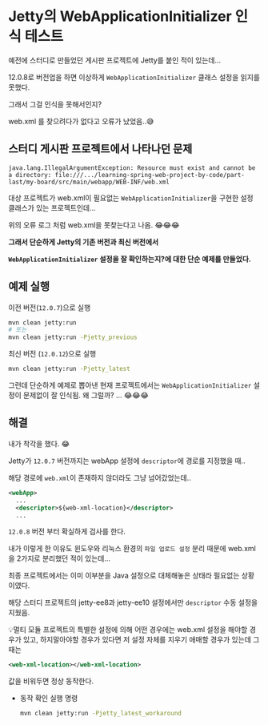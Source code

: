 # Jetty의 WebApplicationInitializer 인식 테스트



예전에 스터디로 만들었던 게시판 프로젝트에 Jetty를 붙인 적이 있는데...

12.0.8로 버전업을 하면 이상하게 `WebApplicationInitializer` 클래스 설정을 읽지를 못했다.

그래서 그걸 인식을 못해서인지?

web.xml 를 찾으려다가 없다고 오류가 났었음..😅



## 스터디 게시판 프로젝트에서 나타나던 문제

```
java.lang.IllegalArgumentException: Resource must exist and cannot be a directory: file:///.../learning-spring-web-project-by-code/part-last/my-board/src/main/webapp/WEB-INF/web.xml
```

대상 프로젝트가 web.xml이 필요없는 `WebApplicationInitializer`을 구현한 설정 클래스가 있는 프로젝트인데...

위의 오류 로그 처럼 web.xml을 못찾는다고 나옴.  😂😂😂



**그래서 단순하게 Jetty의 기존 버전과 최신 버전에서**

 **`WebApplicationInitializer`  설정을 잘 확인하는지?에 대한 단순 예제를 만들었다.** 



## 예제 실행

이전 버전(`12.0.7`)으로 실행

```bash
mvn clean jetty:run
# 또는
mvn clean jetty:run -Pjetty_previous
```



최신 버전 (`12.0.12`)으로 실행

```bash
mvn clean jetty:run -Pjetty_latest
```



그런데 단순하게 예제로 뽑아낸 현재 프로젝트에서는 `WebApplicationInitializer` 설정이 문제없이 잘 인식됨. 왜 그럴까? ... 😂😂😂





## 해결

내가 착각을 했다. 😂

Jetty가 `12.0.7` 버전까지는 webApp 설정에 `descriptor`에 경로를 지정했을 때..

해당 경로에 `web.xml`이 존재하지 않더라도 그냥 넘어갔었는데..

```xml
<webApp>
  ...
  <descriptor>${web-xml-location}</descriptor>
  ...
```

`12.0.8` 버전 부터 확실하게 검사를 한다.

내가 이렇게 한 이유도 윈도우와 리눅스 환경의 `파일 업로드 설정` 분리 때문에 web.xml을 2가지로 분리했던 적이 있는데...

최종 프로젝트에서는 이미 이부분을 Java 설정으로 대체해놓은 상태라 필요없는 상황이였다.

해당 스터디 프로젝트의 jetty-ee8과 jetty-ee10 설정에서만 `descriptor` 수동 설정을 지웠음.

💡멀티 모듈 프로젝트의 특별한 설정에 의해 어떤 경우에는 web.xml 설정을 해야할 경우가 있고, 하지말아야할 경우가 있다면 저 설정 자체를 지우기 애매할 경우가 있는데 그때는 

```xml
<web-xml-location></web-xml-location>
```

값을 비워두면 정상 동작한다. 

* 동작 확인 실행 명령

  ```bash
  mvn clean jetty:run -Pjetty_latest_workaround
  ```

  









